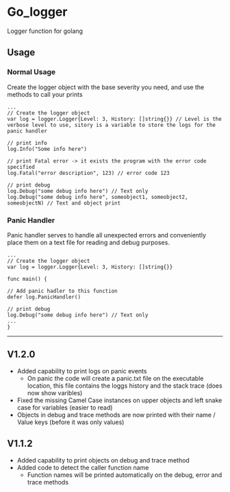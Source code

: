 # Go_logger

Logger function for golang

## Usage

### Normal Usage

Create the logger object with the base severity you need, and use the methods to call your prints

``` Golang
...
// Create the logger object
var log = logger.Logger{Level: 3, History: []string{}} // Level is the verbose level to use, sitory is a variable to store the logs for the panic handler

// print info
log.Info("Some info here")

// print Fatal error -> it exists the program with the error code specified
log.Fatal("error description", 123) // error code 123

// print debug
log.Debug("some debug info here") // Text only
log.Debug("some debug info here", someobject1, someobject2, someobjectN) // Text and object print

```

### Panic Handler

Panic handler serves to handle all unexpected errors and conveniently place them on a text file for reading and debug purposes. 

``` Golang
... 
// Create the logger object
var log = logger.Logger{Level: 3, History: []string{}}

func main() {

// Add panic hadler to this function
defer log.PanicHandler()

// print debug
log.Debug("some debug info here") // Text only
...
}
```

---

## V1.2.0

- Added capability to print logs on panic events 
  - On panic the code will create a panic.txt file on the executable location, this file contains the loggs history and the stack trace (does now show varibles)
- Fixed the missing Camel Case instances on upper objects and left snake case for variables (easier to read)
- Objects in debug and trace methods are now printed with their name / Value keys (before it was only values)

## V1.1.2

- Added capability to print objects on debug and trace method
- Added code to detect the caller function name 
  - Function names will be printed automatically on the debug, error and trace methods
